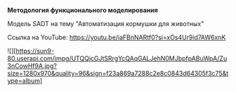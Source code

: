 **Методология функционального моделирования**

Модель SADT на тему "Автоматизация кормушки для животных"

Ссылка на YouTube: <https://youtu.be/iaFBnNARtf0?si=xOs4Ur9id7AW6xnK>

![][https://sun9-80.userapi.com/impg/UTQQjcGJtSRrgYcQAqGALJehN0MJbpfpABuWpA/Zu3nCowHf9A.jpg?size=1280x970&quality=96&sign=f23a869a7288c2e8c0843d64305f3c75&type=album]
